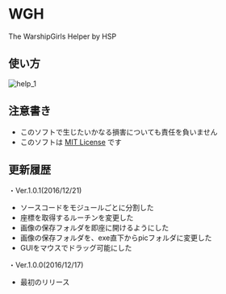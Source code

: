 # WGH
The WarshipGirls Helper by HSP

## 使い方
![help_1](https://cloud.githubusercontent.com/assets/3734392/21389352/9ff7149e-c7c4-11e6-9210-73ce757b4e1b.png)

## 注意書き
- このソフトで生じたいかなる損害についても責任を負いません
- このソフトは [MIT License](https://ja.osdn.net/projects/opensource/wiki/licenses%2FMIT_license) です

## 更新履歴
・Ver.1.0.1(2016/12/21)  
- ソースコードをモジュールごとに分割した
- 座標を取得するルーチンを変更した
- 画像の保存フォルダを即座に開けるようにした
- 画像の保存フォルダを、exe直下からpicフォルダに変更した
- GUIをマウスでドラッグ可能にした

・Ver.1.0.0(2016/12/17)  
- 最初のリリース

